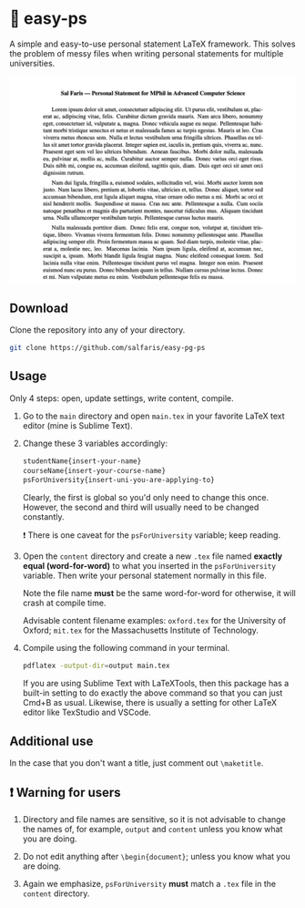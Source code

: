 # :page_facing_up: easy-ps

A simple and easy-to-use personal statement LaTeX framework. This solves the problem of messy files when writing personal statements for multiple universities.

![Screenshot](docs/example.png)

## Download
Clone the repository into any of your directory.
```zsh
git clone https://github.com/salfaris/easy-pg-ps
```

## Usage

 Only 4 steps: open, update settings, write content, compile.

1. Go to the `main` directory and open `main.tex` in your favorite LaTeX text editor (mine is Sublime Text).

2. Change these 3 variables accordingly:
   ```diff
   studentName{insert-your-name}
   courseName{insert-your-course-name}
   psForUniversity{insert-uni-you-are-applying-to}
   ```
    Clearly, the first is global so you'd only need to change this once. However, the second and third will usually need to be changed constantly. 

    :heavy_exclamation_mark: There is one caveat for the `psForUniversity` variable; keep reading.

3. Open the `content` directory and create a new `.tex` file named **exactly equal (word-for-word)** to what you inserted in the `psForUniversity` variable. Then write your personal statement normally in this file.

    Note the file name **must** be the same word-for-word for otherwise, it will crash at compile time.

    Advisable content filename examples: `oxford.tex` for the University of Oxford; `mit.tex` for the Massachusetts Institute of Technology. 

4. Compile using the following command in your terminal.
    ```zsh
    pdflatex -output-dir=output main.tex
    ```
    If you are using Sublime Text with LaTeXTools, then this package has a built-in setting to do exactly the above command so that you can just Cmd+B as usual. Likewise, there is usually a setting for other LaTeX editor like TexStudio and VSCode.

## Additional use
In the case that you don't want a title, just comment out `\maketitle`.

## :heavy_exclamation_mark: Warning for users
1. Directory and file names are sensitive, so it is not advisable to change the names of, for example, `output` and `content` unless you know what you are doing.
   
2. Do not edit anything after `\begin{document}`; unless you know what you are doing.
   
3. Again we emphasize, `psForUniversity` **must** match a `.tex` file in the `content` directory.



